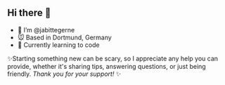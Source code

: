 ## Hi there 🚀

+ 👋 I’m @jabittegerne
+ 🐭 Based in Dortmund, Germany
+ 🌱 Currently learning to code

✨Starting something new can be scary, so I appreciate any help you can provide, whether it's sharing tips, answering questions, or just being friendly. 
<em>Thank you for your support!</em> ✨



<!--
**jabittegerne/jabittegerne** is a ✨ _special_ ✨ repository because its `README.md` (this file) appears on your GitHub profile.

Here are some ideas to get you started:

- 🔭 I’m currently working on ...
- 🌱 I’m currently learning ...
- 👯 I’m looking to collaborate on ...
- 🤔 I’m looking for help with ...
- 💬 Ask me about ...
- 📫 How to reach me: ...
- 😄 Pronouns: ...
- ⚡ Fun fact: ...
-->
